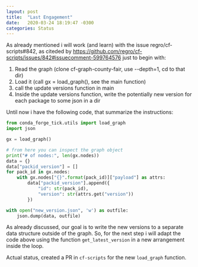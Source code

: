 ```yaml
---
layout: post
title:  "Last Engagement"
date:   2020-03-24 18:19:47 -0300
categories: Status
---
```


As already mentioned i will work (and learn) with the issue regro/cf-scripts#842, as citeded by  https://github.com/regro/cf-scripts/issues/842#issuecomment-599764576
just to begin with:

1. Read the graph (clone cf-graph-county-fair, use --depth=1, cd to that dir)
2. Load it (call gx = load_graph(), see the main function)
3. call the update versions function in main
4. Inside the update versions function, write the potentially new version for each package to some json in a dir

Until now i have the following code, that summarize the instructions:
```python
from conda_forge_tick.utils import load_graph
import json

gx = load_graph()

# from here you can inspect the graph object
print("# of nodes:", len(gx.nodes))
data = {}
data["packid_version"] = []
for pack_id in gx.nodes:
    with gx.nodes["{}".format(pack_id)]["payload"] as attrs:
        data["packid_version"].append({
            "id": str(pack_id),
            "version": str(attrs.get("version"))
        })

with open("new_version.json", 'w') as outfile:
    json.dump(data, outfile)
```

As already discussed, our goal is to write the new versions to a separate data structure outside of the graph. So, for the next step i will adapt the code above using the function `get_latest_version` in a new arrangement inside the loop.

Actual status, created a PR in `cf-scripts` for the new `load_graph` function.
